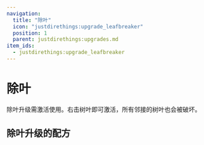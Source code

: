 ```yaml
---
navigation:
  title: "除叶"
  icon: "justdirethings:upgrade_leafbreaker"
  position: 1
  parent: justdirethings:upgrades.md
item_ids:
  - justdirethings:upgrade_leafbreaker
---
```


# 除叶

除叶升级需激活使用。右击树叶即可激活，所有邻接的树叶也会被破坏。

## 除叶升级的配方



<Recipe id="justdirethings:upgrade_leafbreaker" />

